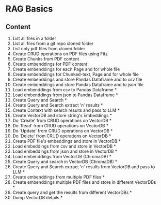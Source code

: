 # RAG Basics

## Content

1. List all files in a folder
2. List all files from a git repo cloned folder
3. List only pdf files from cloned folder
4. Create CRUD operations on PDF files using Fitz
5. Create Chunks from PDF content
6. Create embenddings for PDF content
7. Create embenddings for each Page and for whole file
8. Create embenddings for Chunked-text, Page and for whole file
9. Create embenddings and store Pandas Dataframe and to csv file
10. Create embenddings and store Pandas Dataframe and to json file
11. Load embenddings from csv to Pandas Dataframe *
12. Load embenddings from json to Pandas Dataframe *
13. Create Query and Search *
14. Create Query and Search extract 'n' results *
15. Create Context with search results and pass to LLM *
16. Create VectorDB and store string's Embeddings *
17. Do 'Create' from CRUD operations on VectorDB *
18. Do 'Read' from CRUD operations on VectorDB *
19. Do 'Update' from CRUD operations on VectorDB *
20. Do 'Delete' from CRUD operations on VectorDB *
21. Create PDF file's embeddings and store in VectorDB *
22. Load embeddings from csv and store in VectorDB *
23. Load embeddings from json and store in VectorDB *
24. Load embenddings from VectorDB (ChromaDB) *
25. Create Query and search in VectorDB (ChromaDB) *
26. Create Query and Search extract 'n' results from VectorDB and pass to LLM *
27. Create embenddings from multiple PDF files *
28. Create embenddings multiple PDF files and store in different VectorDBs  *
29. Create query and get the results from different VectorDBs *
30. Dump VectorDB details *
